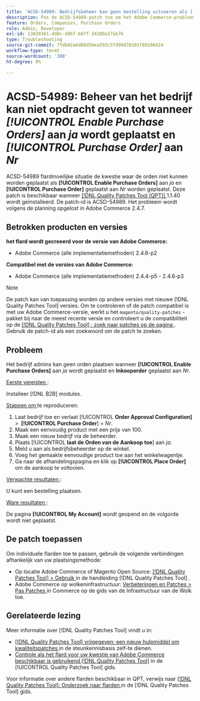 ```yaml
---
title: 'ACSD-54989: Bedrijfsbeheer kan geen bestelling uitvoeren als [!UICONTROL Enable Purchase Orders] is ingesteld op Ja en [!UICONTROL Purchase Order] is ingesteld op Nee'
description: Pas de ACSD-54989-patch toe om het Adobe Commerce-probleem op te lossen, waarbij bedrijfsbeheerders geen orders kunnen plaatsen als [!UICONTROL Enable Purchase Orders] op Ja is ingesteld en [!UICONTROL Purchase Order] op Nee is ingesteld.
feature: Orders, Companies, Purchase Orders
role: Admin, Developer
exl-id: 13830361-dd0c-486f-b07f-34280a17ab76
type: Troubleshooting
source-git-commit: 7fdb02a6d89d50ea593c5fd99d78101f89198424
workflow-type: tm+mt
source-wordcount: '388'
ht-degree: 0%

---
```


# ACSD-54989: Beheer van het bedrijf kan niet opdracht geven tot wanneer *[!UICONTROL Enable Purchase Orders]* aan *ja* wordt geplaatst en *[!UICONTROL Purchase Order]* aan *Nr*

ACSD-54989 flardmoeilijke situatie de kwestie waar de orden niet kunnen worden geplaatst als **[!UICONTROL Enable Purchase Orders]** aan *ja* en **[!UICONTROL Purchase Order]** geplaatst aan *Nr* worden geplaatst. Deze patch is beschikbaar wanneer [[!DNL Quality Patches Tool (QPT)] ](https://experienceleague.adobe.com/en/docs/commerce-operations/tools/quality-patches-tool/quality-patches-tool-to-self-serve-quality-patches) 1.1.40 wordt geïnstalleerd. De patch-id is ACSD-54989. Het probleem wordt volgens de planning opgelost in Adobe Commerce 2.4.7.

## Betrokken producten en versies

**het flard wordt gecreeerd voor de versie van Adobe Commerce:**

* Adobe Commerce (alle implementatiemethoden) 2.4.6-p2

**Compatibel met de versies van Adobe Commerce:**

* Adobe Commerce (alle implementatiemethoden) 2.4.4-p5 - 2.4.6-p3

>[!NOTE]
>
>De patch kan van toepassing worden op andere versies met nieuwe [!DNL Quality Patches Tool] versies. Om te controleren of de patch compatibel is met uw Adobe Commerce-versie, werkt u het `magento/quality-patches` -pakket bij naar de meest recente versie en controleert u de compatibiliteit op de [[!DNL Quality Patches Tool] : zoek naar patches op de pagina ](https://experienceleague.adobe.com/tools/commerce-quality-patches/index.html) . Gebruik de patch-id als een zoekwoord om de patch te zoeken.

## Probleem

Het bedrijf admins kan geen orden plaatsen wanneer **[!UICONTROL Enable Purchase Orders]** aan *ja* wordt geplaatst en **Inkooporder** geplaatst aan *Nr*.

<u> Eerste vereisten </u>:

Installeer [!DNL B2B] modules.

<u> Stappen om </u> te reproduceren:

1. Laat bedrijf toe en verlaat [!UICONTROL **Order Approval Configuration]** > **&#x200B; [!UICONTROL Purchase Order**] = *Nr*.
1. Maak een eenvoudig product met een prijs van 100.
1. Maak een nieuw bedrijf via de beheerder.
1. Plaats [!UICONTROL **laat de Orden van de Aankoop toe**] aan *ja*.
1. Meld u aan als bedrijfsbeheerder op de winkel.
1. Voeg het gemaakte eenvoudige product toe aan het winkelwagentje.
1. Ga naar de afhandelingspagina en klik op **[!UICONTROL Place Order]** om de aankoop te voltooien.

<u> Verwachte resultaten </u>:

U kunt een bestelling plaatsen.

<u> Ware resultaten </u>:

De pagina **[!UICONTROL My Account]** wordt geopend en de volgorde wordt niet geplaatst.

## De patch toepassen

Om individuele flarden toe te passen, gebruik de volgende verbindingen afhankelijk van uw plaatsingsmethode:

* Op locatie Adobe Commerce of Magento Open Source: [[!DNL Quality Patches Tool] > Gebruik ](/help/tools/quality-patches-tool/usage.md) in de handleiding [!DNL Quality Patches Tool] .
* Adobe Commerce op wolkeninfrastructuur: [ Verbeteringen en Patches > Pas Patches ](https://experienceleague.adobe.com/docs/commerce-cloud-service/user-guide/develop/upgrade/apply-patches.html) in Commerce op de gids van de Infrastructuur van de Wolk toe.

## Gerelateerde lezing

Meer informatie over [!DNL Quality Patches Tool] vindt u in:

* [[!DNL Quality Patches Tool]  vrijgegeven: een nieuw hulpmiddel om kwaliteitspatches ](https://experienceleague.adobe.com/en/docs/commerce-operations/tools/quality-patches-tool/quality-patches-tool-to-self-serve-quality-patches) in de steunkennisbasis zelf-te dienen.
* [ Controle als het flard voor uw kwestie van Adobe Commerce beschikbaar is gebruikend  [!DNL Quality Patches Tool]](/help/tools/quality-patches-tool/patches-available-in-qpt/check-patch-for-magento-issue-with-magento-quality-patches.md) in de [!UICONTROL Quality Patches Tool] gids.


Voor informatie over andere flarden beschikbaar in QPT, verwijs naar [[!DNL Quality Patches Tool]: Onderzoek naar flarden ](https://experienceleague.adobe.com/tools/commerce-quality-patches/index.html) in de [!DNL Quality Patches Tool] gids.
